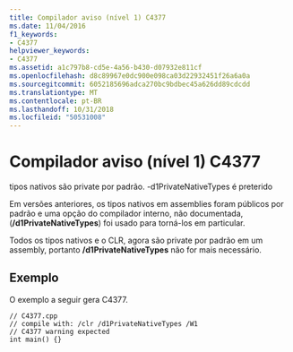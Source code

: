 ```yaml
---
title: Compilador aviso (nível 1) C4377
ms.date: 11/04/2016
f1_keywords:
- C4377
helpviewer_keywords:
- C4377
ms.assetid: a1c797b8-cd5e-4a56-b430-d07932e811cf
ms.openlocfilehash: d8c89967e0dc900e098ca03d22932451f26a6a0a
ms.sourcegitcommit: 6052185696adca270bc9bdbec45a626dd89cdcdd
ms.translationtype: MT
ms.contentlocale: pt-BR
ms.lasthandoff: 10/31/2018
ms.locfileid: "50531008"
---
```

# <a name="compiler-warning-level-1-c4377"></a>Compilador aviso (nível 1) C4377

tipos nativos são private por padrão. -d1PrivateNativeTypes é preterido

Em versões anteriores, os tipos nativos em assemblies foram públicos por padrão e uma opção do compilador interno, não documentada, (**/d1PrivateNativeTypes**) foi usado para torná-los em particular.

Todos os tipos nativos e o CLR, agora são private por padrão em um assembly, portanto **/d1PrivateNativeTypes** não for mais necessário.

## <a name="example"></a>Exemplo

O exemplo a seguir gera C4377.

```
// C4377.cpp
// compile with: /clr /d1PrivateNativeTypes /W1
// C4377 warning expected
int main() {}
```